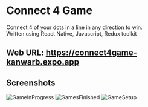 # Connect 4 Game
Connect 4 of your dots in a line in any direction to win.<br>
Written using React Native, Javascript, Redux toolkit

## Web URL: https://connect4game-kanwarb.expo.app

## Screenshots

![GameInProgress](https://github.com/user-attachments/assets/f8946a0a-90c5-48aa-81cf-cdcf78e9a0ff)
![GamesFinished](https://github.com/user-attachments/assets/42d3952c-9747-4f46-b7b1-8be7d6a82914)
![GameSetup](https://github.com/user-attachments/assets/da5f8451-2a97-4a9f-882e-b168534094de)
